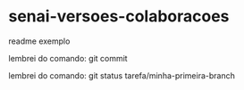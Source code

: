 # senai-versoes-colaboracoes

readme exemplo


lembrei do comando: git commit


lembrei do comando: git status
tarefa/minha-primeira-branch
